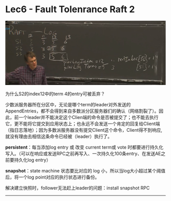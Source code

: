 # Lec6 - Fault Tolenrance Raft 2

![](./img/1.png)

为什么S2的index12中的term 4的entry可被丢弃？

少数派服务器所在分区中，无论是哪个term的leader对外发送的AppendEntries，都不会得到来自多数派分区服务器们的确认（网络割裂了）。因此，前一个leader并不能决定这个Clien端的命令是否被提交了；也不能去执行它，更不能将它提交到应用状态上；也永远不会发送一个肯定的回复给Client端（指日志落地）；因为多数派服务器没有提交Client这个命令，Client得不到响应, 就没有理由去相信这条命令已经被（leader）执行了。

**persistent**：每当添加log entry 或 改变 current term或 vote 时都要进行持久化写入。（可以在响应或发送RPC之前再写入、一次持久化100条entry、在发送AE之前要持久化log entry）

**snapshot**：state machine 状态要比对应的 log 小，所以当log大小超过某个阈值后，将一个log point对应的执行状态进行备份。

解决建立快照时，follower无法赶上leader的问题：install snapshot RPC



***

